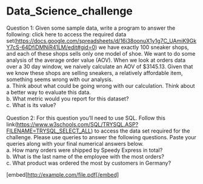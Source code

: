 # Data_Science_challenge

Question 1: Given some sample data, write a program to answer the following: click here to access the required data set(https://docs.google.com/spreadsheets/d/16i38oonuX1y1g7C_UAmiK9GkY7cS-64DfiDMNiR41LM/edit#gid=0)
we have exactly 100 sneaker shops, and each of these shops sells only one model of shoe. We want to do some analysis of the average order value (AOV). When we look at orders data over a 30 day window, we naively calculate an AOV of $3145.13. Given that we know these shops are selling sneakers, a relatively affordable item, something seems wrong with our analysis.<br />
  a. Think about what could be going wrong with our calculation. Think about a better way to evaluate this data.<br />
  b. What metric would you report for this dataset?<br />
  c. What is its value?<br />
<br />
Question 2: For this question you’ll need to use SQL. Follow this link(https://www.w3schools.com/SQL/TRYSQL.ASP?FILENAME=TRYSQL_SELECT_ALL) to access the data set required for the challenge. Please use queries to answer the following questions. Paste your queries along with your final numerical answers below.<br />
  a. How many orders were shipped by Speedy Express in total?<br />
  b. What is the last name of the employee with the most orders?<br />
  c. What product was ordered the most by customers in Germany?

[embed]http://example.com/file.pdf[/embed]
